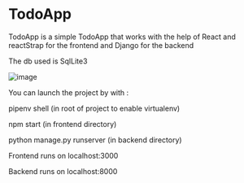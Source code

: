 # TodoApp

TodoApp is a simple TodoApp that works with the help of React and reactStrap for the frontend and Django for the backend

The db used is SqlLite3

![image](https://user-images.githubusercontent.com/57330326/150119036-f7cbd766-0d32-4870-b7c5-7d10dfefdb39.png)


You can launch the project by with : 

pipenv shell (in root of project to enable virtualenv)

npm start (in frontend directory)

python manage.py runserver (in backend directory)

Frontend runs on localhost:3000

Backend runs on localhost:8000

